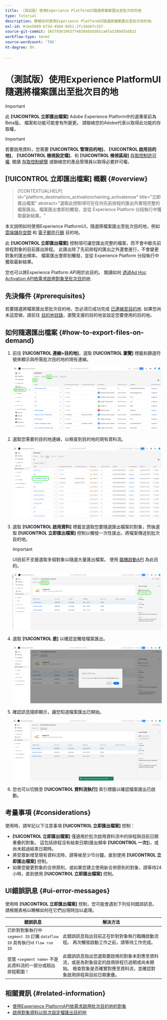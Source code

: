 ```yaml
---
title: （測試版）使用Experience PlatformUI隨選將檔案匯出至批次目的地
type: Tutorial
description: 瞭解如何使用Experience PlatformUI隨選將檔案匯出至批次目的地。
exl-id: 0cbe5089-b73d-4584-8451-2fc34d47c357
source-git-commit: 165793619437f403045b9301ca6fa5389d55db31
workflow-type: tm+mt
source-wordcount: '741'
ht-degree: 8%

---
```


# （測試版）使用Experience PlatformUI隨選將檔案匯出至批次目的地

>[!IMPORTANT]
>
>此 **[!UICONTROL 立即匯出檔案]** Adobe Experience Platform中的選專案前為Beta版。 檔案和功能可能會有所變更。
>請聯絡您的Adobe代表以取得此功能的存取權。

>[!IMPORTANT]
> 
>若要啟用資料，您需要 **[!UICONTROL 管理目的地]**， **[!UICONTROL 啟用目的地]**， **[!UICONTROL 檢視設定檔]**、和 **[!UICONTROL 檢視區段]** [存取控制許可權](/help/access-control/home.md#permissions). 閱讀 [存取控制總覽](/help/access-control/ui/overview.md) 或聯絡您的產品管理員以取得必要許可權。

## **[!UICONTROL 立即匯出檔案]** 概觀 {#overview}

>[!CONTEXTUALHELP]
>id="platform_destinations_activationchaining_activatenow"
>title="立即匯出檔案"
>abstract="選取此控制項可在任何先前排程的匯出外實現完整的檔案匯出。檔案匯出會即刻觸發，並從 Experience Platform 分段執行中獲取最新結果。"

本文說明如何使用Experience PlatformUI，隨選將檔案匯出至批次目的地，例如 [雲端儲存空間](/help/destinations/catalog/cloud-storage/overview.md) 和 [電子郵件行銷](/help/destinations/catalog/email-marketing/overview.md) 目的地。

此 **[!UICONTROL 立即匯出檔案]** 控制項可讓您匯出完整的檔案，而不會中斷先前排程對象的目前匯出排程。 此匯出除了先前排程的匯出之外還會進行，不會變更對象的匯出頻率。 檔案匯出會即刻觸發，並從 Experience Platform 分段執行中獲取最新結果。

您也可以將Experience Platform API用於此目的。 閱讀如何 [透過Ad Hoc Activation API依需求啟用對象至批次目的地](/help/destinations/api/ad-hoc-activation-api.md).

## 先決條件 {#prerequisites}

若要隨選將檔案匯出至批次目的地，您必須已成功完成 [已連線至目的地](./connect-destination.md). 如果您尚未這麼做，請前往 [目的地目錄](../catalog/overview.md)，瀏覽支援的目的地並設定您要使用的目的地。

## 如何隨選匯出檔案 {#how-to-export-files-on-demand}

1. 前往 **[!UICONTROL 連線>目的地]**，選取 **[!UICONTROL 瀏覽]** 標籤和篩選符號來顯示與所需批次目的地的現有連線。

   ![反白顯示如何前往瀏覽標籤並篩選現有資料流的影像。](../assets/ui/activate-on-demand/browse-tab.png)

2. 選取您需要的目的地連線，以檢查到目的地的現有資料流。

   ![反白篩選資料流的影像。](../assets/ui/activate-on-demand/filtered-dataflow.png)

3. 選取 **[!UICONTROL 啟用資料]** 標籤並選取您要隨選匯出檔案的對象，然後選取 **[!UICONTROL 立即匯出檔案]** 控制以觸發一次性匯出，將檔案傳送到批次目的地。

   >[!IMPORTANT]
   >
   >UI目前不支援選取多個對象以隨選大量匯出檔案。 使用 [臨機啟動API](/help/destinations/api/ad-hoc-activation-api.md) 為此目的。

   ![反白顯示「立即匯出檔案」按鈕的影像。](../assets/ui/activate-on-demand/activate-segment-on-demand.png)

4. 選取 **[!UICONTROL 是]** 以確認並觸發檔案匯出。

   ![此影像顯示立即匯出檔案確認對話方塊。](../assets/ui/activate-on-demand/confirm-activation.png)

5. 確認訊息隨即顯示，讓您知道檔案匯出已開始。

   ![顯示成功隨選啟用的確認影像。](../assets/ui/activate-on-demand/ad-hoc-success.png)

6. 您也可以切換至 **[!UICONTROL 資料流執行]** 索引標籤以確認檔案匯出已啟動。

## 考量事項 {#considerations}

使用時，請牢記以下注意事項 **[!UICONTROL 立即匯出檔案]** 控制：

* **[!UICONTROL 立即匯出檔案]** 僅適用於批次啟用資料流中的排程與目前日期重疊的對象。 這包括排程沒有結束日期(匯出頻率 **[!UICONTROL 一次]**)，或尚未超過結束日期時。
* 將受眾新增至現有資料流時，請等候至少15分鐘，直到使用 **[!UICONTROL 立即匯出檔案]** 控制。
* 如果您變更對象的合併原則，或如果您建立使用新合併原則的對象，請等待24小時，直到使用 **[!UICONTROL 立即匯出檔案]** 控制。

## UI錯誤訊息 {#ui-error-messages}

使用時 **[!UICONTROL 立即匯出檔案]** 控制，您可能會遇到下列任何錯誤訊息。 請檢閱表格以瞭解如何在它們出現時加以處理。

| 錯誤訊息 | 解決方法 |
|---------|----------|
| 已針對對象執行中 `segment ID` 訂購 `dataflow ID` 具有執行id `flow run ID` | 此錯誤訊息指出目前正在針對對象執行臨機啟動流程。 再次觸發啟動工作之前，請等待工作完成。 |
| 受眾 `<segment name>` 不是此資料流的一部分或超出排程範圍！ | 此錯誤訊息指出您選取要啟用的對象未對應至資料流，或是為對象設定的啟用排程已過期或尚未開始。 檢查對象是否確實對應至資料流，並確認對象啟用排程與目前日期重疊。 |

## 相關資訊 {#related-information}

* [使用Experience PlatformAPI依需求啟用批次目的地的對象](/help/destinations/api/ad-hoc-activation-api.md)
* [啟用對象資料以批次設定檔匯出目的地](/help/destinations/ui/activate-batch-profile-destinations.md)
